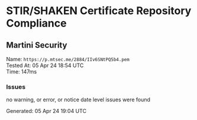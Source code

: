 # STIR/SHAKEN Certificate Repository Compliance

## Martini Security

Name: `https://p.mtsec.me/2884/IIv6SNtPQ5b4.pem`\
Tested At: 05 Apr 24 18:54 UTC\
Time: 147ms

### Issues

no warning, or error, or notice date level issues were found

Generated: 05 Apr 24 19:04 UTC